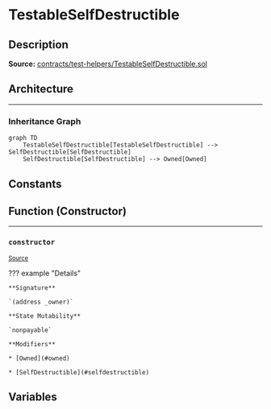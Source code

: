 # TestableSelfDestructible

## Description


**Source:** [contracts/test-helpers/TestableSelfDestructible.sol](https://github.com/Synthetixio/synthetix/tree/develop/contracts/test-helpers/TestableSelfDestructible.sol)

## Architecture


---
### Inheritance Graph

```mermaid
graph TD
    TestableSelfDestructible[TestableSelfDestructible] --> SelfDestructible[SelfDestructible]
    SelfDestructible[SelfDestructible] --> Owned[Owned]
```

## Constants

## Function (Constructor)


---
### `constructor`

<sub>[Source](https://github.com/Synthetixio/synthetix/tree/develop/contracts/test-helpers/TestableSelfDestructible.sol#L8)</sub>



??? example "Details"

    **Signature**

    `(address _owner)`

    **State Mutability**

    `nonpayable`

    **Modifiers**

    * [Owned](#owned)

    * [SelfDestructible](#selfdestructible)

## Variables

